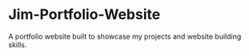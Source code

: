 # Jim-Portfolio-Website
 A portfolio website built to showcase my projects and website building skills.
